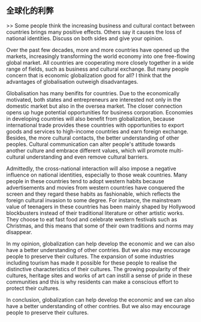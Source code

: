 ## 全球化的利弊

&gt;&gt; Some people think the increasing business and cultural contact between countries brings many positive effects. Others say it causes the loss of national identities. Discuss on both sides and give your opinion.

Over the past few decades, more and more countries have opened up the markets, increasingly transforming the world economy into one free-flowing global market. All countries are cooperating more closely together in a wide range of fields, such as business and cultural exchange. But many people concern that is economic globalization good for all? I think that the advantages of globalisation outweigh disadvantages.

Globalisation has many benifits for countries. Due to the economically motivated, both states and entrepreneurs are interested not only in the domestic market but also in the oversea market. The closer connection opens up huge potential opportunities for business corporation. Economies in developing countries will also benefit from globalization, because international trade provides these countries with opportunities to export goods and services to high-income countries and earn foreign exchange. Besides, the more cultural contacts, the better understanding of other peoples. Cultural communication can alter people's attitude towards another culture and embrace different values, which will promote multi-cultural understanding and even remove cultural barriers.

Admittedly, the cross-national interaction will also impose a negative influence on national identities, especially to those weak countries. Many people in these countries tend to adopt western habits because advertisements and movies from western countries have conquered the screen and they regard these habits as fashionable, which reflects the foreign cultural invasion to some degree. For instance, the mainstream value of teenagers in these countries has been mainly shaped by Hollywood blockbusters instead of their traditional literature or other artistic works. They choose to eat fast food and celebrate western festivals such as Christmas, and this means that some of their own traditions and norms may disappear.

In my opinion, globalization can help develop the economic and we can also have a better understanding of other contries. But we also may encourage people to preserve their cultures. The expansion of some industries including tourism has made it possible for these people to realise the distinctive characteristics of their cultures. The growing popularity of their cultures, heritage sites and works of art can instill a sense of pride in these communities and this is why residents can make a conscious effort to protect their cultures.

In conclusion, globalization can help develop the economic and we can also have a better understanding of other contries. But we also may encourage people to preserve their cultures.

